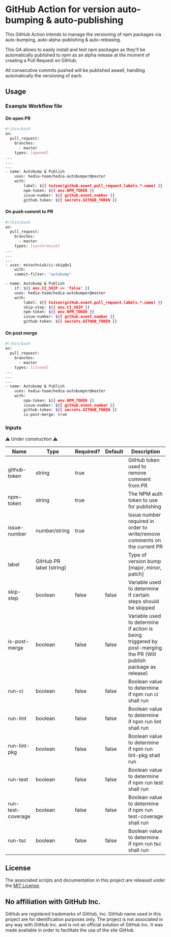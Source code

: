 # GitHub Action for version auto-bumping & auto-publishing

This GitHub Action intends to manage the versioning of npm packages via auto-bumping, auto-alpha-publishing & auto-releasing.

This GA allows to easily install and test npm packages as they’ll be automatically published to npm as an alpha release at the moment of creating a Pull Request on GitHub.

All consecutive commits pushed will be published aswell, handling automatically the versioning of each.

## Usage

### Example Workflow file

#### On open PR

```bash
#!/bin/bash
on:
  pull_request:
    branches:
      - master
    types: [opened]
...
...
...
- name: Autobump & Publish
    uses: hedia-team/hedia-autobumper@master
    with:
        label: ${{ toJson(github.event.pull_request.labels.*.name) }}
        npm-token: ${{ env.NPM_TOKEN }}
        issue-number: ${{ github.event.number }}
        github-token: ${{ secrets.GITHUB_TOKEN }}
```

#### On push commit to PR

```bash
#!/bin/bash
on:
  pull_request:
    branches:
      - master
    types: [synchronize]
...
...
...
- uses: mstachniuk/ci-skip@v1
    with:
    commit-filter: "autobump"

- name: Autobump & Publish
    if: ${{ env.CI_SKIP == 'false' }}
    uses: hedia-team/hedia-autobumper@master
    with:
        label: ${{ toJson(github.event.pull_request.labels.*.name) }}
        skip-step: ${{ env.CI_SKIP }}
        npm-token: ${{ env.NPM_TOKEN }}
        issue-number: ${{ github.event.number }}
        github-token: ${{ secrets.GITHUB_TOKEN }}
```

#### On post merge

```bash
#!/bin/bash
on:
  pull_request:
    branches:
      - master
    types: [closed]
...
...
...
- name: Autobump & Publish
    uses: hedia-team/hedia-autobumper@master
    with:
        npm-token: ${{ env.NPM_TOKEN }}
        issue-number: ${{ github.event.number }}
        github-token: ${{ secrets.GITHUB_TOKEN }}
        is-post-merge: true
```

### Inputs

:warning: Under construction :warning:

| Name              | Type                     | Required? | Default | Description                                                                                                      |
| ----------------- | ------------------------ | --------- | ------- | ---------------------------------------------------------------------------------------------------------------- |
| github-token      | string                   | true      |         | GitHub token used to remove comment from PR                                                                      |
| npm-token         | string                   | true      |         | The NPM auth token to use for publishing                                                                         |
| issue-number      | number/string            | true      |         | Issue number required in order to write/remove comments on the current PR                                        |
| label             | GitHub PR label (string) |           |         | Type of version bump [major, minor, patch]                                                                       |
| skip-step         | boolean                  | false     | false   | Variable used to determine if certain steps should be skipped                                                    |
| is-post-merge     | boolean                  | false     | false   | Variable used to determine if action is being triggered by post-merging the PR (Will publish package as release) |
| run-ci            | boolean                  | false     | false   | Boolean value to determine if npm run ci shall run                                                               |
| run-lint          | boolean                  | false     | false   | Boolean value to determine if npm run lint shall run                                                             |
| run-lint-pkg      | boolean                  | false     | false   | Boolean value to determine if npm run lint-pkg shall run                                                         |
| run-test          | boolean                  | false     | false   | Boolean value to determine if npm run test shall run                                                             |
| run-test-coverage | boolean                  | false     | false   | Boolean value to determine if npm run test-coverage shall run                                                    |
| run-tsc           | boolean                  | false     | false   | Boolean value to determine if npm run tsc shall run                                                              |

## License

The associated scripts and documentation in this project are released under the [MIT License](LICENSE).

## No affiliation with GitHub Inc.

GitHub are registered trademarks of GitHub, Inc. GitHub name used in this project are for identification purposes only. The project is not associated in any way with GitHub Inc. and is not an official solution of GitHub Inc. It was made available in order to facilitate the use of the site GitHub.
